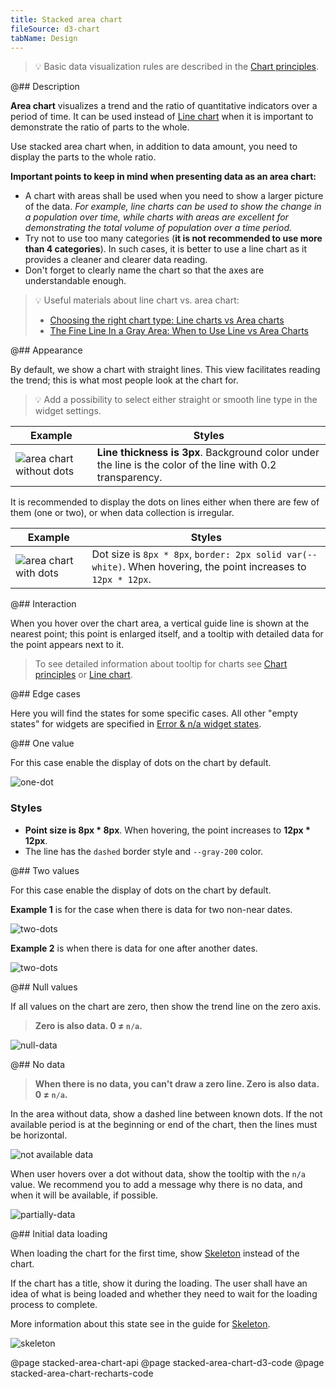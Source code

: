 ```yaml
---
title: Stacked area chart
fileSource: d3-chart
tabName: Design
---
```


> 💡 Basic data visualization rules are described in the [Chart principles](/data-display/chart/).

@## Description

**Area chart** visualizes a trend and the ratio of quantitative indicators over a period of time. It can be used instead of [Line chart](/data-display/line-chart/) when it is important to demonstrate the ratio of parts to the whole.

Use stacked area chart when, in addition to data amount, you need to display the parts to the whole ratio.

**Important points to keep in mind when presenting data as an area chart:**

- A chart with areas shall be used when you need to show a larger picture of the data. _For example, line charts can be used to show the change in a population over time, while charts with areas are excellent for demonstrating the total volume of population over a time period._
- Try not to use too many categories (**it is not recommended to use more than 4 categories**). In such cases, it is better to use a line chart as it provides a cleaner and clearer data reading.
- Don't forget to clearly name the chart so that the axes are understandable enough.

> 💡 Useful materials about line chart vs. area chart:
>
> - [Choosing the right chart type: Line charts vs Area charts](https://www.fusioncharts.com/blog/line-charts-vs-area-charts/)
> - [The Fine Line In a Gray Area: When to Use Line vs Area Charts](https://visual.ly/blog/line-vs-area-charts/)

@## Appearance

By default, we show a chart with straight lines. This view facilitates reading the trend; this is what most people look at the chart for.

> 💡 Add a possibility to select either straight or smooth line type in the widget settings.

| Example                                             | Styles                                                                                                     |
| --------------------------------------------------- | ---------------------------------------------------------------------------------------------------------- |
| ![area chart without dots](static/without-dots.png) | **Line thickness is 3px**. Background color under the line is the color of the line with 0.2 transparency. |

It is recommended to display the dots on lines either when there are few of them (one or two), or when data collection is irregular.

| Example                                  | Styles                                                                                                          |
| ---------------------------------------- | --------------------------------------------------------------------------------------------------------------- |
| ![area chart with dots](static/dots.png) | Dot size is `8px * 8px`, `border: 2px solid var(--white)`. When hovering, the point increases to `12px * 12px`. |

@## Interaction

When you hover over the chart area, a vertical guide line is shown at the nearest point; this point is enlarged itself, and a tooltip with detailed data for the point appears next to it.

> To see detailed information about tooltip for charts see [Chart principles](/data-display/chart/#ac9830) or [Line chart](/data-display/line-chart/).

@## Edge cases

Here you will find the states for some specific cases. All other "empty states" for widgets are specified in [Error & n/a widget states](/components/widget-empty/).

@## One value

For this case enable the display of dots on the chart by default.

![one-dot](static/one-dot.png)

### Styles

- **Point size is 8px \* 8px**. When hovering, the point increases to **12px \* 12px**.
- The line has the `dashed` border style and `--gray-200` color.

@## Two values

For this case enable the display of dots on the chart by default.

**Example 1** is for the case when there is data for two non-near dates.

![two-dots](static/two-dots1.png)

**Example 2** is when there is data for one after another dates.

![two-dots](static/two-dots2.png)

@## Null values

If all values on the chart are zero, then show the trend line on the zero axis.

> **Zero is also data. 0 ≠ `n/a`.**

![null-data](static/null.png)

@## No data

> **When there is no data, you can't draw a zero line. Zero is also data. 0 ≠ `n/a`.**

In the area without data, show a dashed line between known dots. If the not available period is at the beginning or end of the chart, then the lines must be horizontal.

![not available data](static/not-available.png)

When user hovers over a dot without data, show the tooltip with the `n/a` value. We recommend you to add a message why there is no data, and when it will be available, if possible.

![partially-data](static/partially-trash.png)

@## Initial data loading

When loading the chart for the first time, show [Skeleton](/components/skeleton/) instead of the chart.

If the chart has a title, show it during the loading. The user shall have an idea of what is being loaded and whether they need to wait for the loading process to complete.

More information about this state see in the guide for [Skeleton](/components/skeleton/).

![skeleton](static/skeleton.png)

@page stacked-area-chart-api
@page stacked-area-chart-d3-code
@page stacked-area-chart-recharts-code
